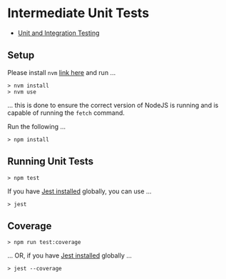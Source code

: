 # Intermediate Unit Tests

* [Unit and Integration Testing](https://dev.to/leading-edje/unit-and-integration-testing-bco)

## Setup

Please install `nvm` [link here](https://github.com/nvm-sh/nvm/blob/master/README.md#installing-and-updating) and run ...

```script
> nvm install
> nvm use
```

... this is done to ensure the correct version of NodeJS is running and is capable of running the `fetch` command.

Run the following ...

```script
> npm install
```

## Running Unit Tests

```script
> npm test
```

If you have [Jest installed](https://jestjs.io/docs/getting-started#running-from-command-line) globally, you can use ...

```script
> jest
```

## Coverage

```script
> npm run test:coverage
```

... OR, if you have [Jest installed](https://jestjs.io/docs/getting-started#running-from-command-line) globally ...

```script
> jest --coverage
```
